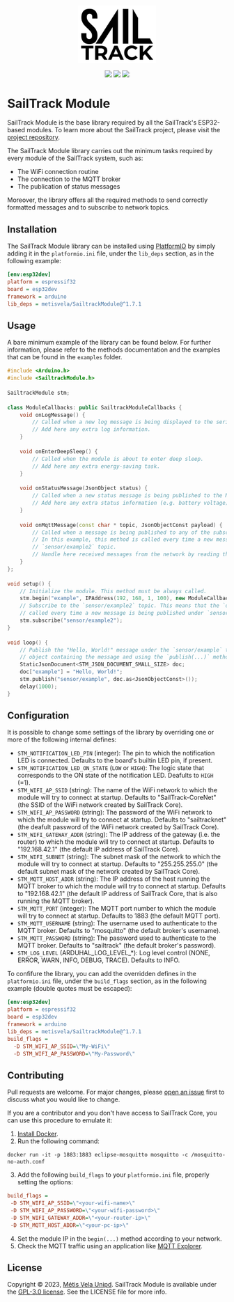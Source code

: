 <p align="center">
  <img src="https://raw.githubusercontent.com/metis-vela-unipd/sailtrack/main/assets/SailTrack%20Logo.svg" width="180">
</p>

<p align="center">
  <img src="https://img.shields.io/github/license/metis-vela-unipd/sailtrack-module" />
  <img src="https://img.shields.io/github/v/release/metis-vela-unipd/sailtrack-module" />
  <img src="https://img.shields.io/github/actions/workflow/status/metis-vela-unipd/sailtrack-module/publish.yml" />
</p>


# SailTrack Module

SailTrack Module is the base library required by all the SailTrack's ESP32-based modules. To learn more about the SailTrack project, please visit the [project repository](https://github.com/metis-vela-unipd/sailtrack).

The SailTrack Module library carries out the minimum tasks required by every module of the SailTrack system, such as:

* The WiFi connection routine
* The connection to the MQTT broker
* The publication of status messages

Moreover, the library offers all the required methods to send correctly formatted messages and to subscribe to network topics.

## Installation

The SailTrack Module library can be installed using [PlatformIO](https://platformio.org) by simply adding it in the `platformio.ini` file, under the `lib_deps` section, as in the following example:

```ini
[env:esp32dev]
platform = espressif32
board = esp32dev
framework = arduino
lib_deps = metisvela/SailtrackModule@^1.7.1
```

## Usage

A bare minimum example of the library can be found below. For further information, please refer to the methods documentation and the examples that can be found in the `examples` folder.

```c++
#include <Arduino.h>
#include <SailtrackModule.h>

SailtrackModule stm;

class ModuleCallbacks: public SailtrackModuleCallbacks {
    void onLogMessage() {
        // Called when a new log message is being displayed to the serial console.
        // Add here any extra log information.
    }

    void onEnterDeepSleep() {
        // Called when the module is about to enter deep sleep.
        // Add here any extra energy-saving task.
    }

    void onStatusMessage(JsonObject status) {
        // Called when a new status message is being published to the MQTT network.
        // Add here any extra status information (e.g. battery voltage) by adding it to the `status` object.
    }

    void onMqttMessage(const char * topic, JsonObjectConst payload) {
        // Called when a message is being published to any of the subscribed MQTT topics.
        // In this example, this method is called every time a new message is being published under the 
        // `sensor/example2` topic.
        // Handle here received messages from the network by reading the `payload` object and the `topic` string.
    }
};

void setup() {
    // Initialize the module. This method must be always called.
    stm.begin("example", IPAddress(192, 168, 1, 100), new ModuleCallbacks());
    // Subscribe to the `sensor/example2` topic. This means that the `onMqttMessage(...)` method above will be 
    // called every time a new message is being published under `sensor/example2`.
    stm.subscribe("sensor/example2");
}

void loop() {
    // Publish the "Hello, World!" message under the `sensor/example` topic every second by creating the JSON 
    // object containing the message and using the `publish(...)` method.
    StaticJsonDocument<STM_JSON_DOCUMENT_SMALL_SIZE> doc;
    doc["example"] = "Hello, World!";
    stm.publish("sensor/example", doc.as<JsonObjectConst>());
    delay(1000);
}
```

## Configuration

It is possible to change some settings of the library by overriding one or more of the following internal defines:
 - `STM_NOTIFICATION_LED_PIN` (integer): The pin to which the notification LED is connected. Defaults to the board's builtin LED pin, if present.
 - `STM_NOTIFICATION_LED_ON_STATE` (`LOW` or `HIGH`): The logic state that corresponds to the ON state of the notification LED. Deafults to `HIGH` (=1).
 - `STM_WIFI_AP_SSID` (string): The name of the WiFi network to which the module will try to connect at startup. Defaults to "SailTrack-CoreNet" (the SSID of the WiFi network created by SailTrack Core).
 - `STM_WIFI_AP_PASSWORD` (string): The password of the WiFi network to which the module will try to connect at startup. Defaults to "sailtracknet" (the deafult password of the WiFi network created by SailTrack Core).
 - `STM_WIFI_GATEWAY_ADDR` (string): The IP address of the gateway (i.e. the router) to which the module will try to connect at startup. Defaults to "192.168.42.1" (the default IP address of SailTrack Core).
 - `STM_WIFI_SUBNET` (string): The subnet mask of the network to which the module will try to connect at startup. Defaults to "255.255.255.0" (the default subnet mask of the network created by SailTrack Core).
 - `STM_MQTT_HOST_ADDR` (string): The IP address of the host running the MQTT broker to which the module will try to connect at startup. Defaults to "192.168.42.1" (the default IP address of SailTrack Core, that is also running the MQTT broker).
 - `STM_MQTT_PORT` (integer): The MQTT port number to which the module will try to connect at startup. Defaults to 1883 (the default MQTT port).
 - `STM_MQTT_USERNAME` (string): The username used to authenticate to the MQTT broker. Defaults to "mosquitto" (the default broker's username).
 - `STM_MQTT_PASSWORD` (string): The password used to authenticate to the MQTT broker. Defaults to "sailtrack" (the default broker's password).
 - `STM_LOG_LEVEL` (ARDUHAL_LOG_LEVEL_*): Log level control (NONE, ERROR, WARN, INFO, DEBUG, TRACE). Defaults to INFO.
 
To confifure the library, you can add the overridden defines in the `platformio.ini` file, under the `build_flags` section, as in the following example (double quotes must be escaped):
```ini
[env:esp32dev]
platform = espressif32
board = esp32dev
framework = arduino
lib_deps = metisvela/SailtrackModule@^1.7.1
build_flags = 
  -D STM_WIFI_AP_SSID=\"My-WiFi\"
  -D STM_WIFI_AP_PASSWORD=\"My-Password\"
```

## Contributing

Pull requests are welcome. For major changes, please [open an issue](https://github.com/metis-vela-unipd/sailtrack-core/issues/new) first to discuss what you would like to change.

If you are a contributor and you don't have access to SailTrack Core, you can use this procedure to emulate it:
 1. [Install Docker](https://docs.docker.com/get-docker/).
 2. Run the following command:
 ```
 docker run -it -p 1883:1883 eclipse-mosquitto mosquitto -c /mosquitto-no-auth.conf
 ```
 3. Add the following `build_flags` to your `platformio.ini` file, properly setting the options:
 ```ini
build_flags = 
  -D STM_WIFI_AP_SSID=\"<your-wifi-name>\"
  -D STM_WIFI_AP_PASSWORD=\"<your-wifi-password>\"
  -D STM_WIFI_GATEWAY_ADDR=\"<your-router-ip>\"
  -D STM_MQTT_HOST_ADDR=\"<your-pc-ip>\"
 ```
 4. Set the module IP in the `begin(...)` method according to your network.
 5. Check the MQTT traffic using an application like [MQTT Explorer](http://mqtt-explorer.com).

## License

Copyright © 2023, [Métis Vela Unipd](https://github.com/metis-vela-unipd). SailTrack Module is available under the [GPL-3.0 license](https://www.gnu.org/licenses/gpl-3.0.en.html). See the LICENSE file for more info. 
